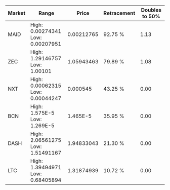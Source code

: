 | Market | Range | Price| Retracement | Doubles to 50% |
| --- | --- | --- | --- | --- |
| MAID | High: 0.00274341<br />Low: 0.00207951 | 0.00212765 | 92.75 % | 1.13 |
| ZEC | High: 1.29146757<br />Low: 1.00101 | 1.05943463 | 79.89 % | 1.08 |
| NXT | High: 0.00062315<br />Low: 0.00044247 | 0.000545 | 43.25 % | 0.00 |
| BCN | High: 1.575E-5<br />Low: 1.269E-5 | 1.465E-5 | 35.95 % | 0.00 |
| DASH | High: 2.06561275<br />Low: 1.51491167 | 1.94833043 | 21.30 % | 0.00 |
| LTC | High: 1.39494971<br />Low: 0.68405894 | 1.31874939 | 10.72 % | 0.00 |
